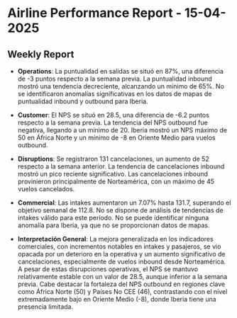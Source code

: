 # Airline Performance Report - 15-04-2025

## Weekly Report

- **Operations**: La puntualidad en salidas se situó en 87%, una diferencia de -3 puntos respecto a la semana previa. La puntualidad inbound mostró una tendencia decreciente, alcanzando un mínimo de 65%. No se identificaron anomalías significativas en los datos de mapas de puntualidad inbound y outbound para Iberia.

- **Customer**: El NPS se situó en 28.5, una diferencia de -6.2 puntos respecto a la semana previa. La tendencia del NPS outbound fue negativa, llegando a un mínimo de 20. Iberia mostró un NPS máximo de 50 en África Norte y un mínimo de -8 en Oriente Medio para vuelos outbound.

- **Disruptions**: Se registraron 131 cancelaciones, un aumento de 52 respecto a la semana anterior. La tendencia de cancelaciones inbound mostró un pico reciente significativo. Las cancelaciones inbound provinieron principalmente de Norteamérica, con un máximo de 45 vuelos cancelados.

- **Commercial**: Las intakes aumentaron un 7.07% hasta 131.7, superando el objetivo semanal de 112.8. No se dispone de análisis de tendencias de intakes válido para este período. No se puede identificar ninguna anomalía para Iberia, ya que no se proporcionan datos de mapas.

- **Interpretación General**: La mejora generalizada en los indicadores comerciales, con incrementos notables en intakes y pasajeros, se vio opacada por un deterioro en la operativa y un aumento significativo de cancelaciones, especialmente de vuelos inbound desde Norteamérica. A pesar de estas disrupciones operativas, el NPS se mantuvo relativamente estable con un valor de 28.5, aunque inferior a la semana previa. Cabe destacar la fortaleza del NPS outbound en regiones clave como África Norte (50) y Países No CEE (46), contrastando con el nivel extremadamente bajo en Oriente Medio (-8), donde Iberia tiene una presencia limitada.

